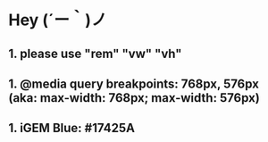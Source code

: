 # Hey (´ー｀)ノ 
## 1. please use "rem" "vw" "vh"
## 1. @media query breakpoints: 768px, 576px (aka: max-width: 768px; max-width: 576px)
## 1. iGEM Blue: #17425A
